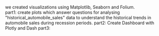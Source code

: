 we created visualizations using Matplotlib, Seaborn and Folium.  
part1: create plots which answer questions for analysing "historical_automobile_sales" data to understand the historical trends in automobile sales during recession periods.
part2: Create Dashboard with Plotly and Dash
part3:

